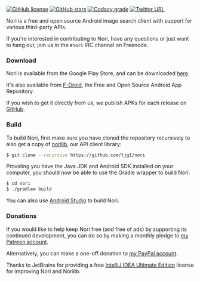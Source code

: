 [![GitHub license](https://img.shields.io/badge/license-GPLv2-blue.svg)](https://raw.githubusercontent.com/tjg1/nori/master/LICENSE)
[![GitHub stars](https://img.shields.io/github/stars/tjg1/nori.svg)](https://github.com/tjg1/nori/stargazers)
[![Codacy grade](https://img.shields.io/codacy/grade/116eaec4502d4a88acf6eeb60ad98577.svg?maxAge=2592000)](https://www.codacy.com/app/tjg1/nori)
[![Twitter URL](https://img.shields.io/twitter/url/http/shields.io.svg?style=social&maxAge=2592000)](https://twitter.com/Nori_Android)

Nori is a free and open source Android image search client with support for various third-party APIs.

If you're interested in contributing to Nori, have any questions or just want to hang out, join us in the `#nori` IRC channel on Freenode.

### Download ###

Nori is available from the Google Play Store, and can be downloaded [here](https://play.google.com/store/apps/details?id=io.github.tjg1.nori).

It's also available from [F-Droid](https://f-droid.org/repository/browse/?fdid=io.github.tjg1.nori), the Free and Open Source Android App Repository.

If you wish to get it directly from us, we publish APKs for each release on [GitHub](https://github.com/tjg1/nori/releases).

### Build ###

To build Nori, first make sure you have cloned the repository recursively to also get a copy of [norilib](https://github.com/tjg1/norilib), our API client library:

```bash
$ git clone --recursive https://github.com/tjg1/nori
```

Providing you have the Java JDK and Android SDK installed on your computer, you should now be able to use the Gradle wrapper to build Nori:

```bash
$ cd nori
$ ./gradlew build
```

You can also use [Android Studio](https://developer.android.com/studio/index.html) to build Nori.

### Donations ###

If you would like to help keep Nori free (and free of ads) by supporting its continued development, you can do so by making a monthly pledge to [my Patreon account](https://www.patreon.com/user?u=3696048).

Alternatively, you can make a one-off donation to [my PayPal account](https://www.paypal.com/cgi-bin/webscr?cmd=_s-xclick&hosted_button_id=FSVJZBNKMVZ9J).

Thanks to JetBrains for providing a free [IntelliJ IDEA Ultimate Edition](https://www.jetbrains.com/idea/) license for improving Nori and Norilib.
